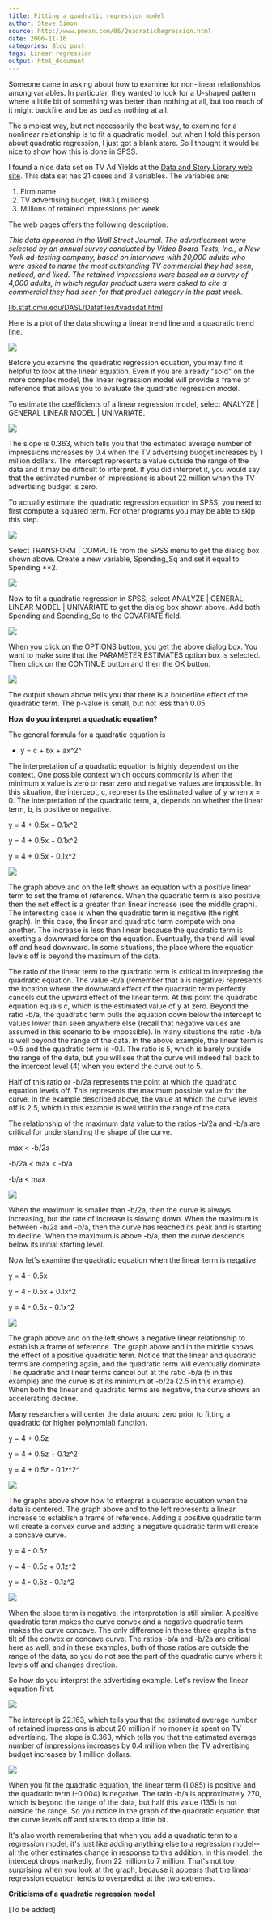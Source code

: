 ```yaml
---
title: Fitting a quadratic regression model
author: Steve Simon
source: http://www.pmean.com/06/QuadraticRegression.html
date: 2006-11-16
categories: Blog post
tags: Linear regression
output: html_document
---
```


Someone came in asking about how to examine for non-linear
relationships among variables. In particular, they wanted to look for
a U-shaped pattern where a little bit of something was better than
nothing at all, but too much of it might backfire and be as bad as
nothing at all.

<!---More--->

The simplest way, but not necessarily the best way, to examine for a
nonlinear relationship is to fit a quadratic model, but when I told
this person about quadratic regression, I just got a blank stare. So I
thought it would be nice to show how this is done in SPSS.

I found a nice data set on TV Ad Yields at the [Data and Story Library
web site](http://lib.stat.cmu.edu/DASL/DataArchive.html). This data
set has 21 cases and 3 variables. The variables are:

1.  Firm name
2.  TV advertising budget, 1983 ( millions)
3.  Millions of retained impressions per week

The web pages offers the following description:

*This data appeared in the Wall Street Journal. The advertisement
were selected by an annual survey conducted by Video Board Tests,
Inc., a New York ad-testing company, based on interviews with 20,000
adults who were asked to name the most outstanding TV commercial
they had seen, noticed, and liked. The retained impressions were
based on a survey of 4,000 adults, in which regular product users
were asked to cite a commercial they had seen for that product
category in the past week.*

[lib.stat.cmu.edu/DASL/Datafiles/tvadsdat.html](http://lib.stat.cmu.edu/DASL/Datafiles/tvadsdat.html)

Here is a plot of the data showing a linear trend line and a quadratic
trend line.

![](http://www.pmean.com/images/images/06/QuadraticRegression01.gif)

Before you examine the quadratic regression equation, you may find it
helpful to look at the linear equation. Even if you are already
"sold" on the more complex model, the linear regression model will
provide a frame of reference that allows you to evaluate the quadratic
regression model.

To estimate the coefficients of a linear regression model, select
ANALYZE | GENERAL LINEAR MODEL | UNIVARIATE.

![](http://www.pmean.com/images/images/06/QuadraticRegression22.gif)

The slope is 0.363, which tells you that the estimated average number
of impressions increases by 0.4 when the TV advertsing budget
increases by 1 million dollars. The intercept represents a value
outside the range of the data and it may be difficult to interpret. If
you did interpret it, you would say that the estimated number of
impressions is about 22 million when the TV advertising budget is
zero.

To actually estimate the quadratic regression equation in SPSS, you
need to first compute a squared term. For other programs you may be
able to skip this step.

![](http://www.pmean.com/images/images/06/QuadraticRegression22.gif)

Select TRANSFORM | COMPUTE from the SPSS menu to get the dialog box
shown above. Create a new variable, Spending_Sq and set it equal to
Spending **2.

![](http://www.pmean.com/images/images/06/QuadraticRegression22.gif)

Now to fit a quadratic regression in SPSS, select ANALYZE | GENERAL
LINEAR MODEL | UNIVARIATE to get the dialog box shown above. Add both
Spending and Spending_Sq to the COVARIATE field.

![](http://www.pmean.com/images/images/06/QuadraticRegression22.gif)

When you click on the OPTIONS button, you get the above dialog box.
You want to make sure that the PARAMETER ESTIMATES option box is
selected. Then click on the CONTINUE button and then the OK button.

![](http://www.pmean.com/images/images/06/QuadraticRegression22.gif)

The output shown above tells you that there is a borderline effect of
the quadratic term. The p-value is small, but not less than 0.05.

**How do you interpret a quadratic equation?**

The general formula for a quadratic equation is

-   y = c + bx + ax^2^

The interpretation of a quadratic equation is highly dependent on the
context. One possible context which occurs commonly is when the
minimum x value is zero or near zero and negative values are
impossible. In this situation, the intercept, c, represents the
estimated value of y when x = 0. The interpretation of the quadratic
term, a, depends on whether the linear term, b, is positive or
negative.

  y = 4 + 0.5x + 0.1x^2
  
  y = 4 + 0.5x + 0.1x^2
  
  y = 4 + 0.5x - 0.1x^2
  
![](http://www.pmean.com/images/images/06/QuadraticRegression07.gif)


The graph above and on the left shows an equation with a positive
linear term to set the frame of reference. When the quadratic term is
also positive, then the net effect is a greater than linear increase
(see the middle graph). The interesting case is when the quadratic
term is negative (the right graph). In this case, the linear and
quadratic term compete with one another. The increase is less than
linear because the quadratic term is exerting a downward force on the
equation. Eventually, the trend will level off and head downward. In
some situations, the place where the equation levels off is beyond the
maximum of the data.

The ratio of the linear term to the quadratic term is critical to
interpreting the quadratic equation. The value -b/a (remember that a
is negative) represents the location where the downward effect of the
quadratic term perfectly cancels out the upward effect of the linear
term. At this point the quadratic equation equals c, which is the
estimated value of y at zero. Beyond the ratio -b/a, the quadratic
term pulls the equation down below the intercept to values lower than
seen anywhere else (recall that negative values are assumed in this
scenario to be impossible). In many situations the ratio -b/a is well
beyond the range of the data. In the above example, the linear term is
+0.5 and the quadratic term is -0.1. The ratio is 5, which is barely
outside the range of the data, but you will see that the curve will
indeed fall back to the intercept level (4) when you extend the curve
out to 5.

Half of this ratio or -b/2a represents the point at which the
quadratic equation levels off. This represents the maximum possible
value for the curve. In the example described above, the value at
which the curve levels off is 2.5, which in this example is well
within the range of the data.

The relationship of the maximum data value to the ratios -b/2a and
-b/a are critical for understanding the shape of the curve.

max < -b/2a

-b/2a < max < -b/a

-b/a < max
  
![](http://www.pmean.com/images/images/06/QuadraticRegression10.gif)

When the maximum is smaller than -b/2a, then the curve is always
increasing, but the rate of increase is slowing down. When the maximum
is between -b/2a and -b/a, then the curve has reached its peak and is
starting to decline. When the maximum is above -b/a, then the curve
descends below its initial starting level.

Now let's examine the quadratic equation when the linear term is
negative.

y = 4 - 0.5x

y = 4 - 0.5x + 0.1x^2

y = 4 - 0.5x - 0.1x^2
  
![](http://www.pmean.com/images/images/06/QuadraticRegression13.gif)

The graph above and on the left shows a negative linear relationship
to establish a frame of reference. The graph above and in the middle
shows the effect of a positive quadratic term. Notice that the linear
and quadratic terms are competing again, and the quadratic term will
eventually dominate. The quadratic and linear terms cancel out at the
ratio -b/a (5 in this example) and the curve is at its minimum at
-b/2a (2.5 in this example). When both the linear and quadratic terms
are negative, the curve shows an accelerating decline.

Many researchers will center the data around zero prior to fitting a
quadratic (or higher polynomial) function.

y = 4 + 0.5z

y = 4 + 0.5z + 0.1z^2

y = 4 + 0.5z - 0.1z^2^
  
![](http://www.pmean.com/images/images/06/QuadraticRegression16.gif)

The graphs above show how to interpret a quadratic equation when the
data is centered. The graph above and to the left represents a linear
increase to establish a frame of reference. Adding a positive
quadratic term will create a convex curve and adding a negative
quadratic term will create a concave curve.

y = 4 - 0.5z

y = 4 - 0.5z + 0.1z^2

y = 4 - 0.5z - 0.1z^2
  
![](http://www.pmean.com/images/images/06/QuadraticRegression19.gif)

When the slope term is negative, the interpretation is still similar.
A positive quadratic term makes the curve convex and a negative
quadratic term makes the curve concave. The only difference in these
three graphs is the tilt of the convex or concave curve. The ratios
-b/a and -b/2a are critical here as well, and in these examples, both
of those ratios are outside the range of the data, so you do not see
the part of the quadratic curve where it levels off and changes
direction.

So how do you interpret the advertising example. Let's review the
linear equation first.

![](http://www.pmean.com/images/images/06/QuadraticRegression22.gif)

The intercept is 22.163, which tells you that the estimated average
number of retained impressions is about 20 million if no money is
spent on TV advertising. The slope is 0.363, which tells you that the
estimated average number of impressions increases by 0.4 million when
the TV advertising budget increases by 1 million dollars.

![](http://www.pmean.com/images/images/06/QuadraticRegression22.gif)

When you fit the quadratic equation, the linear term (1.085) is
positive and the quadratic term (-0.004) is negative. The ratio -b/a
is approximately 270, which is beyond the range of the data, but half
this value (135) is not outside the range. So you notice in the graph
of the quadratic equation that the curve levels off and starts to drop
a little bit.

It's also worth remembering that when you add a quadratic term to a
regression model, it's just like adding anything else to a regression
model--all the other estimates change in response to this addition.
In this model, the intercept drops markedly, from 22 million to 7
million. That's not too surprising when you look at the graph,
because it appears that the linear regression equation tends to
overpredict at the two extremes.

**Criticisms of a quadratic regression model**

[To be added]
